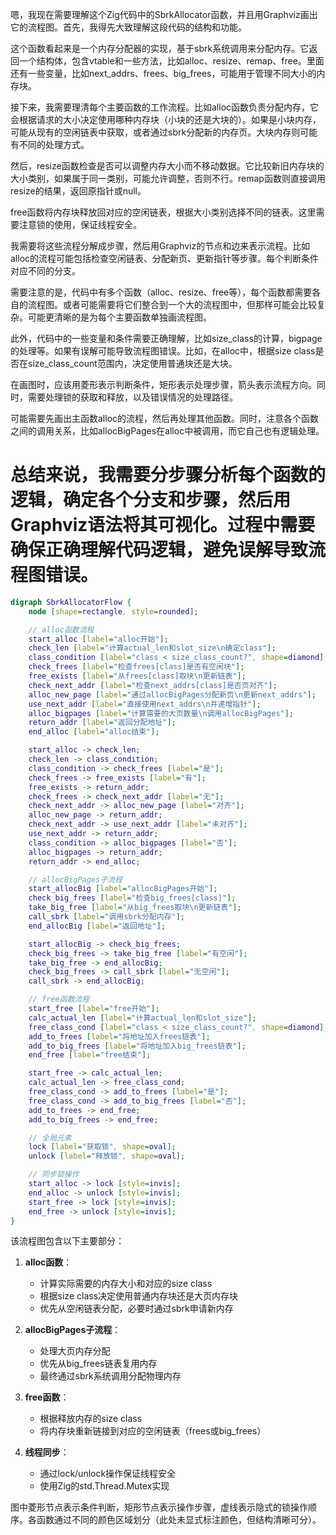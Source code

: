 嗯，我现在需要理解这个Zig代码中的SbrkAllocator函数，并且用Graphviz画出它的流程图。首先，我得先大致理解这段代码的结构和功能。

这个函数看起来是一个内存分配器的实现，基于sbrk系统调用来分配内存。它返回一个结构体，包含vtable和一些方法，比如alloc、resize、remap、free。里面还有一些变量，比如next_addrs、frees、big_frees，可能用于管理不同大小的内存块。

接下来，我需要理清每个主要函数的工作流程。比如alloc函数负责分配内存，它会根据请求的大小决定使用哪种内存块（小块的还是大块的）。如果是小块内存，可能从现有的空闲链表中获取，或者通过sbrk分配新的内存页。大块内存则可能有不同的处理方式。

然后，resize函数检查是否可以调整内存大小而不移动数据。它比较新旧内存块的大小类别，如果属于同一类别，可能允许调整，否则不行。remap函数则直接调用resize的结果，返回原指针或null。

free函数将内存块释放回对应的空闲链表，根据大小类别选择不同的链表。这里需要注意锁的使用，保证线程安全。

我需要将这些流程分解成步骤，然后用Graphviz的节点和边来表示流程。比如alloc的流程可能包括检查空闲链表、分配新页、更新指针等步骤。每个判断条件对应不同的分支。

需要注意的是，代码中有多个函数（alloc、resize、free等），每个函数都需要各自的流程图。或者可能需要将它们整合到一个大的流程图中，但那样可能会比较复杂。可能更清晰的是为每个主要函数单独画流程图。

此外，代码中的一些变量和条件需要正确理解，比如size_class的计算，bigpage的处理等。如果有误解可能导致流程图错误。比如，在alloc中，根据size class是否在size_class_count范围内，决定使用普通块还是大块。

在画图时，应该用菱形表示判断条件，矩形表示处理步骤，箭头表示流程方向。同时，需要处理锁的获取和释放，以及错误情况的处理路径。

可能需要先画出主函数alloc的流程，然后再处理其他函数。同时，注意各个函数之间的调用关系，比如allocBigPages在alloc中被调用，而它自己也有逻辑处理。

总结来说，我需要分步骤分析每个函数的逻辑，确定各个分支和步骤，然后用Graphviz语法将其可视化。过程中需要确保正确理解代码逻辑，避免误解导致流程图错误。
================================================
```dot
digraph SbrkAllocatorFlow {
    node [shape=rectangle, style=rounded];

    // alloc函数流程
    start_alloc [label="alloc开始"];
    check_len [label="计算actual_len和slot_size\n确定class"];
    class_condition [label="class < size_class_count?", shape=diamond];
    check_frees [label="检查frees[class]是否有空闲块"];
    free_exists [label="从frees[class]取块\n更新链表"];
    check_next_addr [label="检查next_addrs[class]是否页对齐"];
    alloc_new_page [label="通过allocBigPages分配新页\n更新next_addrs"];
    use_next_addr [label="直接使用next_addrs\n并递增指针"];
    alloc_bigpages [label="计算需要的大页数量\n调用allocBigPages"];
    return_addr [label="返回分配地址"];
    end_alloc [label="alloc结束"];

    start_alloc -> check_len;
    check_len -> class_condition;
    class_condition -> check_frees [label="是"];
    check_frees -> free_exists [label="有"];
    free_exists -> return_addr;
    check_frees -> check_next_addr [label="无"];
    check_next_addr -> alloc_new_page [label="对齐"];
    alloc_new_page -> return_addr;
    check_next_addr -> use_next_addr [label="未对齐"];
    use_next_addr -> return_addr;
    class_condition -> alloc_bigpages [label="否"];
    alloc_bigpages -> return_addr;
    return_addr -> end_alloc;

    // allocBigPages子流程
    start_allocBig [label="allocBigPages开始"];
    check_big_frees [label="检查big_frees[class]"];
    take_big_free [label="从big_frees取块\n更新链表"];
    call_sbrk [label="调用sbrk分配内存"];
    end_allocBig [label="返回地址"];

    start_allocBig -> check_big_frees;
    check_big_frees -> take_big_free [label="有空闲"];
    take_big_free -> end_allocBig;
    check_big_frees -> call_sbrk [label="无空闲"];
    call_sbrk -> end_allocBig;

    // free函数流程
    start_free [label="free开始"];
    calc_actual_len [label="计算actual_len和slot_size"];
    free_class_cond [label="class < size_class_count?", shape=diamond];
    add_to_frees [label="将地址加入frees链表"];
    add_to_big_frees [label="将地址加入big_frees链表"];
    end_free [label="free结束"];

    start_free -> calc_actual_len;
    calc_actual_len -> free_class_cond;
    free_class_cond -> add_to_frees [label="是"];
    free_class_cond -> add_to_big_frees [label="否"];
    add_to_frees -> end_free;
    add_to_big_frees -> end_free;

    // 全局元素
    lock [label="获取锁", shape=oval];
    unlock [label="释放锁", shape=oval];

    // 同步锁操作
    start_alloc -> lock [style=invis];
    end_alloc -> unlock [style=invis];
    start_free -> lock [style=invis];
    end_free -> unlock [style=invis];
}
``` 

该流程图包含以下主要部分：

1. **alloc函数**：
   - 计算实际需要的内存大小和对应的size class
   - 根据size class决定使用普通内存块还是大页内存块
   - 优先从空闲链表分配，必要时通过sbrk申请新内存

2. **allocBigPages子流程**：
   - 处理大页内存分配
   - 优先从big_frees链表复用内存
   - 最终通过sbrk系统调用分配物理内存

3. **free函数**：
   - 根据释放内存的size class
   - 将内存块重新链接到对应的空闲链表（frees或big_frees）

4. **线程同步**：
   - 通过lock/unlock操作保证线程安全
   - 使用Zig的std.Thread.Mutex实现

图中菱形节点表示条件判断，矩形节点表示操作步骤，虚线表示隐式的锁操作顺序。各函数通过不同的颜色区域划分（此处未显式标注颜色，但结构清晰可分）。